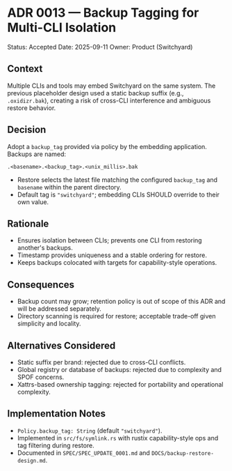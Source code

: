 # ADR 0013 — Backup Tagging for Multi-CLI Isolation

Status: Accepted
Date: 2025-09-11
Owner: Product (Switchyard)

## Context

Multiple CLIs and tools may embed Switchyard on the same system. The previous placeholder design used a static backup suffix (e.g., `.oxidizr.bak`), creating a risk of cross-CLI interference and ambiguous restore behavior.

## Decision

Adopt a `backup_tag` provided via policy by the embedding application. Backups are named:

```
.<basename>.<backup_tag>.<unix_millis>.bak
```

- Restore selects the latest file matching the configured `backup_tag` and `basename` within the parent directory.
- Default tag is `"switchyard"`; embedding CLIs SHOULD override to their own value.

## Rationale

- Ensures isolation between CLIs; prevents one CLI from restoring another's backups.
- Timestamp provides uniqueness and a stable ordering for restore.
- Keeps backups colocated with targets for capability-style operations.

## Consequences

- Backup count may grow; retention policy is out of scope of this ADR and will be addressed separately.
- Directory scanning is required for restore; acceptable trade-off given simplicity and locality.

## Alternatives Considered

- Static suffix per brand: rejected due to cross-CLI conflicts.
- Global registry or database of backups: rejected due to complexity and SPOF concerns.
- Xattrs-based ownership tagging: rejected for portability and operational complexity.

## Implementation Notes

- `Policy.backup_tag: String` (default `"switchyard"`).
- Implemented in `src/fs/symlink.rs` with rustix capability-style ops and tag filtering during restore.
- Documented in `SPEC/SPEC_UPDATE_0001.md` and `DOCS/backup-restore-design.md`.
